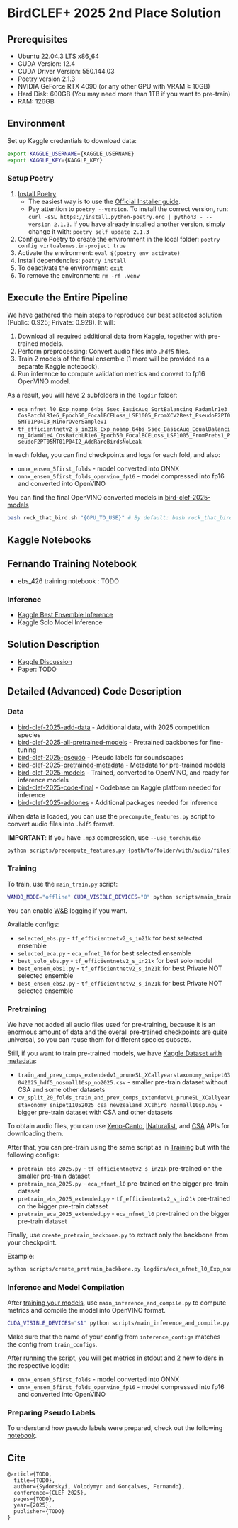 # BirdCLEF+ 2025 2nd Place Solution

## Prerequisites

- Ubuntu 22.04.3 LTS x86_64
- CUDA Version: 12.4
- CUDA Driver Version: 550.144.03
- Poetry version 2.1.3
- NVIDIA GeForce RTX 4090 (or any other GPU with VRAM ≥ 10GB)
- Hard Disk: 600GB (You may need more than 1TB if you want to pre-train)
- RAM: 126GB

## Environment

Set up Kaggle credentials to download data:

```bash
export KAGGLE_USERNAME={KAGGLE_USERNAME}
export KAGGLE_KEY={KAGGLE_KEY}
```

### Setup Poetry

1. [Install Poetry](https://python-poetry.org/docs/#installation)
   - The easiest way is to use the [Official Installer guide](https://python-poetry.org/docs/#installing-with-the-official-installer).
   - Pay attention to `poetry --version`. To install the correct version, run: `curl -sSL https://install.python-poetry.org | python3 - --version 2.1.3`. If you have already installed another version, simply change it with: `poetry self update 2.1.3`
2. Configure Poetry to create the environment in the local folder: `poetry config virtualenvs.in-project true`
3. Activate the environment: `eval $(poetry env activate)`
4. Install dependencies: `poetry install`
5. To deactivate the environment: `exit`
6. To remove the environment: `rm -rf .venv`

## Execute the Entire Pipeline

We have gathered the main steps to reproduce our best selected solution (Public: 0.925; Private: 0.928). It will:
1. Download all required additional data from Kaggle, together with pre-trained models.
2. Perform preprocessing: Convert audio files into `.hdf5` files.
3. Train 2 models of the final ensemble (1 more will be provided as a separate Kaggle notebook).
4. Run inference to compute validation metrics and convert to fp16 OpenVINO model.

As a result, you will have 2 subfolders in the `logdir` folder:
- `eca_nfnet_l0_Exp_noamp_64bs_5sec_BasicAug_SqrtBalancing_Radamlr1e3_CosBatchLR1e6_Epoch50_FocalBCELoss_LSF1005_FromXCV2Best_PseudoF2PT05MT01P04I3_MinorOverSampleV1`
- `tf_efficientnetv2_s_in21k_Exp_noamp_64bs_5sec_BasicAug_EqualBalancing_AdamW1e4_CosBatchLR1e6_Epoch50_FocalBCELoss_LSF1005_FromPrebs1_PseudoF2PT05MT01P04I2_AddRareBirdsNoLeak`

In each folder, you can find checkpoints and logs for each fold, and also:
- `onnx_ensem_5first_folds` - model converted into ONNX
- `onnx_ensem_5first_folds_openvino_fp16` - model compressed into fp16 and converted into OpenVINO

You can find the final OpenVINO converted models in [bird-clef-2025-models](https://www.kaggle.com/datasets/vladimirsydor/bird-clef-2025-models)

```bash
bash rock_that_bird.sh "{GPU_TO_USE}" # By default: bash rock_that_bird.sh "0"
```

## Kaggle Notebooks

## Fernando Training Notebook

- ebs_426 training notebook : TODO

### Inference

- [Kaggle Best Ensemble Inference](https://www.kaggle.com/code/vladimirsydor/bird-clef-2025-ensemble-v2-final-final?scriptVersionId=244942051)
- Kaggle Solo Model Inference

## Solution Description

- [Kaggle Discussion](https://www.kaggle.com/competitions/birdclef-2025/discussion/583699)
- Paper: TODO

## Detailed (Advanced) Code Description

### Data

- [bird-clef-2025-add-data](https://www.kaggle.com/datasets/vladimirsydor/bird-clef-2025-add-data) - Additional data, with 2025 competition species
- [bird-clef-2025-all-pretrained-models](https://www.kaggle.com/datasets/vladimirsydor/bird-clef-2025-all-pretrained-models) - Pretrained backbones for fine-tuning
- [bird-clef-2025-pseudo](https://www.kaggle.com/datasets/vladimirsydor/bird-clef-2025-pseudo) - Pseudo labels for soundscapes
- [bird-clef-2025-pretrained-metadata](https://www.kaggle.com/datasets/vladimirsydor/bird-clef-2025-pretrained-metadata) - Metadata for pre-trained models
- [bird-clef-2025-models](https://www.kaggle.com/datasets/vladimirsydor/bird-clef-2025-models) - Trained, converted to OpenVINO, and ready for inference models
- [bird-clef-2025-code-final](https://www.kaggle.com/datasets/vladimirsydor/bird-clef-2025-code-final) - Codebase on Kaggle platform needed for inference
- [bird-clef-2025-addones](https://www.kaggle.com/datasets/vladimirsydor/bird-clef-2025-addones) - Additional packages needed for inference

When data is loaded, you can use the `precompute_features.py` script to convert audio files into `.hdf5` format.

__IMPORTANT__: If you have `.mp3` compression, use `--use_torchaudio`

```bash
python scripts/precompute_features.py {path/to/folder/with/audio/files} {path/to/save/hdf5/files} --n_cores 8 --use_torchaudio
```

### Training

To train, use the `main_train.py` script:

```bash
WANDB_MODE="offline" CUDA_VISIBLE_DEVICES="0" python scripts/main_train.py train_configs/{your_favourite_config}.py
```

You can enable [W&B](https://wandb.ai/site/) logging if you want.

Available configs:
- `selected_ebs.py` - `tf_efficientnetv2_s_in21k` for best selected ensemble
- `selected_eca.py` - `eca_nfnet_l0` for best selected ensemble
- `best_solo_ebs.py` - `tf_efficientnetv2_s_in21k` for best solo model
- `best_ensem_ebs1.py` - `tf_efficientnetv2_s_in21k` for best Private NOT selected ensemble
- `best_ensem_ebs2.py` - `tf_efficientnetv2_s_in21k` for best Private NOT selected ensemble

### Pretraining

We have not added all audio files used for pre-training, because it is an enormous amount of data and the overall pre-trained checkpoints are quite universal, so you can reuse them for different species subsets.

Still, if you want to train pre-trained models, we have [Kaggle Dataset with metadata](https://www.kaggle.com/datasets/vladimirsydor/bird-clef-2025-pretrained-metadata):
- `train_and_prev_comps_extendedv1_pruneSL_XCallyearstaxonomy_snipet03042025_hdf5_nosmall10sp_no2025.csv` - smaller pre-train dataset without CSA and some other datasets
- `cv_split_20_folds_train_and_prev_comps_extendedv1_pruneSL_XCallyearstaxonomy_snipet11052025_csa_newzealand_XCshiro_nosmall10sp.npy` - bigger pre-train dataset with CSA and other datasets

To obtain audio files, you can use [Xeno-Canto](scripts/download_all_xeno_canto.py), [INaturalist](scripts/download_inaturalist.py), and [CSA](https://colecciones.humboldt.org.co/sonidos/visor-csa/) APIs for downloading them.

After that, you can pre-train using the same script as in [Training](#training) but with the following configs:
- `pretrain_ebs_2025.py` - `tf_efficientnetv2_s_in21k` pre-trained on the smaller pre-train dataset
- `pretrain_eca_2025.py` - `eca_nfnet_l0` pre-trained on the bigger pre-train dataset
- `pretrain_ebs_2025_extended.py` - `tf_efficientnetv2_s_in21k` pre-trained on the bigger pre-train dataset
- `pretrain_eca_2025_extended.py` - `eca_nfnet_l0` pre-trained on the bigger pre-train dataset

Finally, use `create_pretrain_backbone.py` to extract only the backbone from your checkpoint.

Example:
```bash
python scripts/create_pretrain_backbone.py logdirs/eca_nfnet_l0_Exp_noamp_64bs_5sec_BasicAug_SqrtBalancing_Radamlr1e3_CosBatchLR1e6_Epoch50_FocalBCELoss_LSF1005_FromXCV2Best_PseudoF2PT05MT01P04I3_MinorOverSampleV1/fold_0/checkpoints/last.ckpt logdirs/eca_nfnet_l0_Exp_noamp_64bs_5sec_BasicAug_SqrtBalancing_Radamlr1e3_CosBatchLR1e6_Epoch50_FocalBCELoss_LSF1005_FromXCV2Best_PseudoF2PT05MT01P04I3_MinorOverSampleV1/fold_0/checkpoints/last_backbone.ckpt
```

### Inference and Model Compilation

After [training your models](#training), use `main_inference_and_compile.py` to compute metrics and compile the model into OpenVINO format.

```bash
CUDA_VISIBLE_DEVICES="$1" python scripts/main_inference_and_compile.py inference_configs/{your_favourite_config}.py
```

Make sure that the name of your config from `inference_configs` matches the config from `train_configs`.

After running the script, you will get metrics in stdout and 2 new folders in the respective logdir:
- `onnx_ensem_5first_folds` - model converted into ONNX
- `onnx_ensem_5first_folds_openvino_fp16` - model compressed into fp16 and converted into OpenVINO

### Preparing Pseudo Labels

To understand how pseudo labels were prepared, check out the following [notebook](notebooks/create_pseudo.ipynb).

## Cite

```
@article{TODO,
  title={TODO},
  author={Sydorskyi, Volodymyr and Gonçalves, Fernando},
  conference={CLEF 2025},
  pages={TODO},
  year={2025},
  publisher={TODO}
}
```

